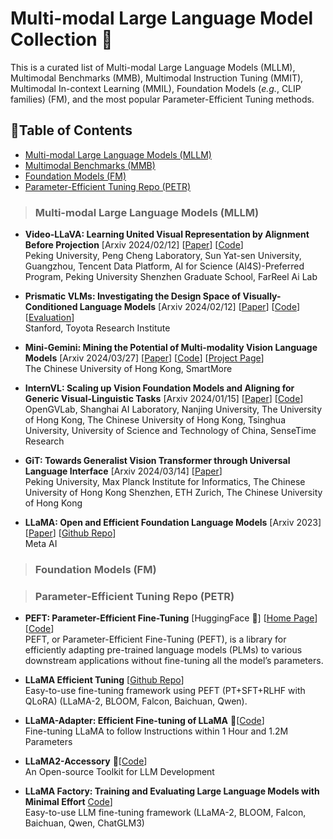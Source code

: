 # Multi-modal Large Language Model Collection 🦕
This is a curated list of Multi-modal Large Language Models (MLLM), Multimodal Benchmarks (MMB), Multimodal Instruction Tuning (MMIT), Multimodal In-context Learning (MMIL), Foundation Models (*e.g.*, CLIP families) (FM), and the most popular Parameter-Efficient Tuning methods.

## 📒Table of Contents
- [Multi-modal Large Language Models (MLLM)](#multimodal-large-language-models)
- [Multimodal Benchmarks (MMB)](#multimodal-benchmarks)
- [Foundation Models (FM)](#foundation-models)
- [Parameter-Efficient Tuning Repo (PETR)](#parameter-efficient-tuning-repo)

> ### Multi-modal Large Language Models (MLLM)


* **Video-LLaVA: Learning United Visual Representation by Alignment Before Projection** [Arxiv 2024/02/12] [[Paper](https://arxiv.org/pdf/2311.10122.pdf)] [[Code](https://github.com/PKU-YuanGroup/Video-LLaVA)] <br>
Peking University, Peng Cheng Laboratory, Sun Yat-sen University, Guangzhou, Tencent Data Platform, AI for Science (AI4S)-Preferred Program, Peking University Shenzhen Graduate School, FarReel Ai Lab

* **Prismatic VLMs: Investigating the Design Space of Visually-Conditioned Language Models** [Arxiv 2024/02/12] [[Paper](https://arxiv.org/abs/2402.07865)] [[Code](https://github.com/TRI-ML/prismatic-vlms)] [[Evaluation](https://github.com/TRI-ML/vlm-evaluation)]<br>
Stanford, Toyota Research Institute


* **Mini-Gemini: Mining the Potential of Multi-modality Vision Language Models** [Arxiv 2024/03/27] [[Paper](https://arxiv.org/pdf/2403.18814.pdf)] [[Code](https://github.com/dvlab-research/MiniGemini)] [[Project Page](https://mini-gemini.github.io/)]<br>
The Chinese University of Hong Kong, SmartMore


* **InternVL: Scaling up Vision Foundation Models and Aligning for Generic Visual-Linguistic Tasks** [Arxiv 2024/01/15] [[Paper](https://arxiv.org/abs/2312.14238)] [[Code](https://github.com/OpenGVLab/InternVL)]<br>
OpenGVLab, Shanghai AI Laboratory, Nanjing University, The University of Hong Kong, The Chinese University of Hong Kong, Tsinghua University, University of Science and Technology of China, SenseTime Research

* **GiT: Towards Generalist Vision Transformer through Universal Language Interface** [Arxiv 2024/03/14] [[Paper](https://arxiv.org/abs/2403.09394)]<br>
Peking University, Max Planck Institute for Informatics, The Chinese University of Hong Kong Shenzhen, ETH Zurich, The Chinese University of Hong Kong<br>

* **LLaMA: Open and Efficient Foundation Language Models** [Arxiv 2023] [[Paper](https://arxiv.org/pdf/2302.13971v1.pdf)] [[Github Repo](https://github.com/CHENGY12/PLOT)]<br>
Meta AI


> ### Foundation Models (FM)

> ### Parameter-Efficient Tuning Repo (PETR)
* **PEFT: Parameter-Efficient Fine-Tuning** [HuggingFace 🤗] [[Home Page](https://huggingface.co/docs/peft/index)] [[Code](https://github.com/huggingface/peft)]<br>
PEFT, or Parameter-Efficient Fine-Tuning (PEFT), is a library for efficiently adapting pre-trained language models (PLMs) to various downstream applications without fine-tuning all the model’s parameters. <br>

* **LLaMA Efficient Tuning** [[Github Repo](https://github.com/hiyouga/LLaMA-Efficient-Tuning)]<br>
Easy-to-use fine-tuning framework using PEFT (PT+SFT+RLHF with QLoRA) (LLaMA-2, BLOOM, Falcon, Baichuan, Qwen). <br>

* **LLaMA-Adapter: Efficient Fine-tuning of LLaMA** 🚀[[Code](https://github.com/OpenGVLab/LLaMA-Adapter)]<br>
Fine-tuning LLaMA to follow Instructions within 1 Hour and 1.2M Parameters <br>

* **LLaMA2-Accessory** 🚀[[Code](https://github.com/Alpha-VLLM/LLaMA2-Accessory)]<br>
An Open-source Toolkit for LLM Development <be>

* **LLaMA Factory: Training and Evaluating Large Language Models with Minimal Effort** [Code](https://github.com/hiyouga/LLaMA-Factory)]<br>
Easy-to-use LLM fine-tuning framework (LLaMA-2, BLOOM, Falcon, Baichuan, Qwen, ChatGLM3)
